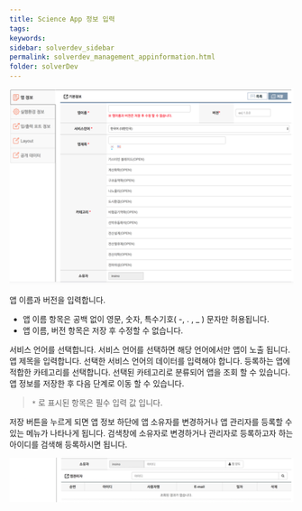 ```yaml
---
title: Science App 정보 입력
tags: 
keywords:
sidebar: solverdev_sidebar
permalink: solverdev_management_appinformation.html
folder: solverDev
--- 
```



![사이언스앱 등록](/images/solverdev/08/image2.png)

앱 이름과 버전을 입력합니다.
 - 앱 이름 항목은 공백 없이 영문, 숫자, 특수기호( -, . , _ ) 문자만 허용됩니다.
 - 앱 이름, 버전 항목은 저장 후 수정할 수 없습니다.

서비스 언어를 선택합니다. 서비스 언어를 선택하면 해당 언어에서만 앱이 노출 됩니다.
앱 제목을 입력합니다. 선택한 서비스 언어의 데이터를 입력해야 합니다.
등록하는 앱에 적합한 카테고리를 선택합니다. 선택된 카테고리로 분류되어 앱을 조회 할 수 있습니다.
앱 정보를 저장한 후 다음 단계로 이동 할 수 있습니다.
>```*``` 로 표시된 항목은 필수 입력 값 입니다.

저장 버튼을 누르게 되면 앱 정보 하단에 앱 소유자를 변경하거나 앱 관리자를 등록할 수 있는 메뉴가 나타나게 됩니다. 검색창에 소유자로 변경하거나 관리자로 등록하고자 하는 아이디를 검색해 등록하시면 됩니다.

![관리자 등록](/images/solverdev/08/admin.png)
